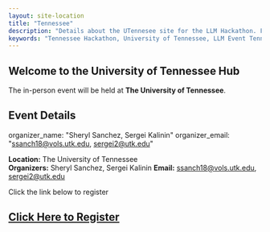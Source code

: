 ```yaml
---
layout: site-location
title: "Tennessee"
description: "Details about the UTennesee site for the LLM Hackathon. Find venue information, local schedule, and specific instructions for participants in Durham."
keywords: "Tennessee Hackathon, University of Tennessee, LLM Event Tennessee, In-person Hackathon Site"
---
```


## Welcome to the University of Tennessee Hub

The in-person event will be held at **The University of Tennessee**.

## Event Details

   organizer_name: "Sheryl Sanchez, Sergei Kalinin"
   organizer_email: "ssanch18@vols.utk.edu, sergei2@utk.edu"

**Location:** The University of Tennessee  
**Organizers:** Sheryl Sanchez, Sergei Kalinin
**Email:** [ssanch18@vols.utk.edu](ssanch18@vols.utk.edu), [sergei2@utk.edu](sergei2@utk.edu)


Click the link below to register
## [Click Here to Register](https://forms.gle/YiTarbfop6Nd3Fac7)
